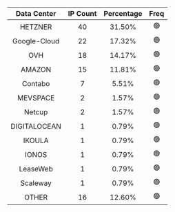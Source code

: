 | Data Center | IP Count | Percentage | Freq |
|:------------:|:--------:|:-----------:|:-----:|
| HETZNER | 40 | 31.50% | 🟢 |
| Google-Cloud | 22 | 17.32% | 🟢 |
| OVH | 18 | 14.17% | 🟢 |
| AMAZON | 15 | 11.81% | 🟢 |
| Contabo | 7 | 5.51% | 🟢 |
| MEVSPACE | 2 | 1.57% | 🟢 |
| Netcup | 2 | 1.57% | 🟢 |
| DIGITALOCEAN | 1 | 0.79% | 🟢 |
| IKOULA | 1 | 0.79% | 🟢 |
| IONOS | 1 | 0.79% | 🟢 |
| LeaseWeb | 1 | 0.79% | 🟢 |
| Scaleway | 1 | 0.79% | 🟢 |
| OTHER | 16 | 12.60% | 🟢 |